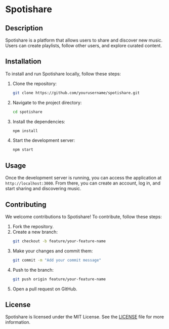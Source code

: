 # Spotishare

## Description
Spotishare is a platform that allows users to share and discover new music. Users can create playlists, follow other users, and explore curated content.

## Installation
To install and run Spotishare locally, follow these steps:

1. Clone the repository:
    ```bash
    git clone https://github.com/yourusername/spotishare.git
    ```
2. Navigate to the project directory:
    ```bash
    cd spotishare
    ```
3. Install the dependencies:
    ```bash
    npm install
    ```
4. Start the development server:
    ```bash
    npm start
    ```

## Usage
Once the development server is running, you can access the application at `http://localhost:3000`. From there, you can create an account, log in, and start sharing and discovering music.

## Contributing
We welcome contributions to Spotishare! To contribute, follow these steps:

1. Fork the repository.
2. Create a new branch:
    ```bash
    git checkout -b feature/your-feature-name
    ```
3. Make your changes and commit them:
    ```bash
    git commit -m "Add your commit message"
    ```
4. Push to the branch:
    ```bash
    git push origin feature/your-feature-name
    ```
5. Open a pull request on GitHub.

## License
Spotishare is licensed under the MIT License. See the [LICENSE](LICENSE) file for more information.
